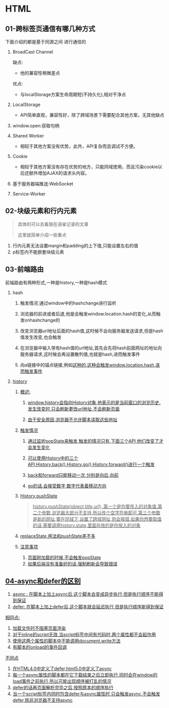 # HTML

## 01-跨标签页通信有哪几种方式

下面介绍的都是基于同源之间 进行通信的

  1. BroadCast Channel

     缺点:

     * 他的兼容性稍微差点

     优点:

     * 与localStorage方案生命周期短(不持久化),相对干净点

  2. LocalStorage

     * API简单直观，兼容性好，除了跨域场景下需要配合其他方案，无其他缺点

  3. window.open:获取句柄

  4. Shared Worker

     * 相较于其他方案没有优势，此外，API复杂而且调试不方便。

  5. Cookie

     * 相较于其他方案没有存在优势的地方，只能同域使用，而且污染cookie以后还额外增加AJAX的请求头内容。

  6. 基于服务器端推送:WebSocket

  7. Service-Worker

## 02-块级元素和行内元素

> 具体的可以去看我在语雀记录的文章
>
> 这里就简单介绍一些重点

1. 行内元素无法设置margin和padding的上下值,只能设置左右的值
2. p标签内不能嵌套块级元素

## 03-前端路由

前端路由有两种形式,一种是history,一种是hash模式

1. hash

   1. 触发情况:通过window中的hashchange进行监听

   2. 浏览器的前进或者后退,他是会触发window.location.hash的变化,从而触发onhashchange的

   3. 改变浏览器url地址后面的hash值,这时候不会向服务器发送请求,但是hash值发生改变,也会触发

   4. 在浏览器中输入带有hash值的url地址,首先会先将hash前面网址的地址向服务器请求,这时候会再设置散列值,也就是hash,进而触发事件

   5. 向a链接中的锚点链接,例如<a href="#home"/>这种的,这种会触发window.location.hash,进而触发事件

2. history

   1. 概述:

      1. window.history会指向History对象,他表示的是当前窗口的浏览历史.发生改变时,只会刷新更改url地址,不会刷新页面

      2. 由于安全原因,浏览器不允许脚本读取这些地址

   2. 触发情况

      1. 通过监听popState来触发,触发的情况只有,下面三个API,他们改变了才会发生变化

      2. 可以使用History中的三个API,History.back(),History.go(),History.forward()进行一个触发

      3. back和forward只能移动一次,分别是向后,向前
      4. go的话.会接受数字,数字代表着移动方向

   3. History.pushState

      > history.pushState(object,title,url);
      > 第一个是你要传入的对象值
      > 第二个参数,浏览器大部分不支持,所以传个空字符串即可
      > 第三个参数是新的网址,要在同域下,设置了跨域网址,则会报错
      > 如果你想要取值的话,需要调用history.state,里面存放的是你放入的对象

   4. replaceState,用法和pushState差不多
   5. 注意事项
      1. 页面刚加载的时候,不会触发popState
      2. 如果后端没有准备好的话,强制刷新会导致错误

## 04-async和defer的区别

1. async : 在脚本上加上async后,这个脚本会变成异步执行,但是执行顺序不能得到保证
2. defer: 在脚本上加上defer后,这个脚本就会延迟执行,但是执行顺序能得到保证

相同点:

1. 加载文件时不阻塞页面渲染
2. 对于inline的script无效,当script标签中间有代码时,两个属性都不会起作用
3. 使用这两个属性的脚本中不能调用document.write方法
4. 有脚本的onload的事件回调

不同点

1. 在HTML4.0中定义了defer,html5.0中定义了async
2. 每一个async属性的脚本都在它下载结束之后立即执行,同时会在window的load事件之前执行,所以可能出现顺序被打乱的情况
3. defer的话再页面解析完毕之后,按照原本的顺序执行
4. 当一个script标签内同时包含defer与async属性时,只会触发async,不会触发defer,除非浏览器不支持async
